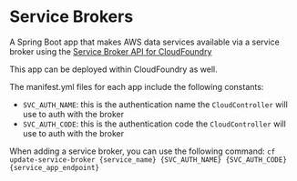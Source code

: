 Service Brokers
===============

A Spring Boot app that makes AWS data services available via a service broker using the [Service Broker API for CloudFoundry](http://docs.cloudfoundry.org/services/api.html)

This app can be deployed within CloudFoundry as well.

The manifest.yml files for each app include the following constants:
* `SVC_AUTH_NAME`: this is the authentication name the `CloudController` will use to auth with the broker
* `SVC_AUTH_CODE`: this is the authentication code the `CloudController` will use to auth with the broker

When adding a service broker, you can use the following command:
`cf update-service-broker {service_name} {SVC_AUTH_NAME} {SVC_AUTH_CODE} {service_app_endpoint}`

